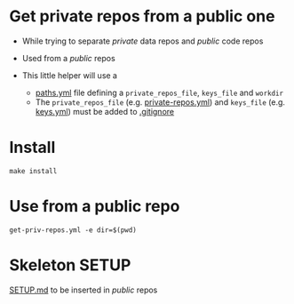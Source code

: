 # Get private repos from a public one

- While trying to separate *private* data repos and *public* code
  repos
- Used from a *public* repos
- This little helper will use a

	- [paths.yml](paths.yml) file defining a `private_repos_file`,
      `keys_file` and `workdir`
	- The `private_repos_file`
      (e.g. [private-repos.yml](private-repos.skl.yml)) and
      `keys_file` (e.g. [keys.yml](keys.skl.yml)) must be added to
      [.gitignore](.gitignore)

# Install

```
make install
```

# Use from a public repo

```
get-priv-repos.yml -e dir=$(pwd)
```

# Skeleton SETUP

[SETUP.md](SETUP.skl.md) to be inserted in *public* repos
